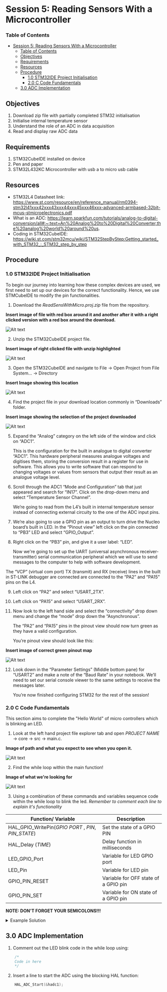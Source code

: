 # Session 5: Reading Sensors With a Microcontroller

### Table of Contents
- [Session 5: Reading Sensors With a Microcontroller](#session-5-reading-sensors-with-a-microcontroller)
    - [Table of Contents](#table-of-contents)
  - [Objectives](#objectives)
  - [Requirements](#requirements)
  - [Resources](#resources)
  - [Procedure](#procedure)
    - [1.0 STM32IDE Project Initialisation](#10-stm32ide-project-initialisation)
    - [2.0 C Code Fundamentals](#20-c-code-fundamentals)
  - [3.0 ADC Implementation](#30-adc-implementation)

## Objectives
1. Download zip file with partially completed STM32 initialisation
2. Initialise internal temperature sensor
3. Understand the role of an ADC in data acquisition 
4. Read and display raw ADC data

## Requirements
1. STM32CubeIDE installed on device
2. Pen and paper
3. STM32L432KC Microcontroller with usb a to micro usb cable

## Resources
- STM32L4 Datasheet link: https://www.st.com/resource/en/reference_manual/rm0394-stm32l41xxx42xxx43xxx44xxx45xxx46xxx-advanced-armbased-32bit-mcus-stmicroelectronics.pdf
- What is an ADC: https://learn.sparkfun.com/tutorials/analog-to-digital-conversion/all#:~:text=An%20Analog%20to%20Digital%20Converter,the%20analog%20world%20around%20us.
- Coding in STM32CubeIDE: https://wiki.st.com/stm32mcu/wiki/STM32StepByStep:Getting_started_with_STM32_:_STM32_step_by_step

## Procedure
### 1.0 STM32IDE Project Initialisation
To begin our journey into learning how these complex devices are used, we first need to set up our devices for the correct functionality. Hence, we use STMCubeIDE to modify the pin functionalities.

1.	Download the *ReadSensWithMicro.proj.zip* file from the repository.

**Insert image of file with red box around it and another after it with a right clicked version with a red box around the download.**

![Alt text](placeholder.jpeg)

2.	Unzip the STM32CubeIDE project file.

**Insert image of right clicked file with unzip highlighted**

![Alt text](placeholder.jpeg)

3.	Open the STM32CubeIDE and navigate to File -> Open Project from File System… -> Directory

**Insert Image showing this location**

![Alt text](placeholder.jpeg)

4.	Find the project file in your download location commonly in “Downloads” folder.

**Insert image showing the selection of the project downloaded**

![Alt text](placeholder.jpeg)

5.	Expand the “Analog” category on the left side of the window and click on “ADC1”.

    This is the configuration for the built in analogue to digital converter “ADC1”. This hardware peripheral measures analogue voltages and digitises them, storing the conversion result in a register for use in software. This allows you to write software that can respond to changing voltages or values from sensors that output their result as an analogue voltage level.

6.	Scroll through the ADC1 “Mode and Configuration” tab that just appeared and search for “IN17”. Click on the drop-down     menu and select “Temperature Sensor Channel”.

    We’re going to read from the L4’s built in internal temperature sensor instead of connecting external circuity to the one of the ADC input pins.

7.	We’re also going to use a GPIO pin as an output to turn drive the Nucleo board’s built in LED. In the “Pinout view” left click on the pin connected to “PB3” LED and select “GPIO_Output”.

8. Right click on the “PB3” pin, and give it a user label: “LED”.

   Now we're going to set up the UART (universal asynchronous receiver-transmitter) serial communication peripheral which we will use to send messages to the computer to help with software development. 
    
 The “VCP” (virtual com port) TX (transmit) and RX (receive) lines in the built in ST-LINK debugger are connected are connected to the “PA2” and “PA15” pins on the L4.

9.	Left click on “PA2” and select “USART_2TX”. 

10.	Left click on “PA15” and select “USART_2RX”.

11.	Now look to the left hand side and select the “connectivity” drop down menu and change the “mode” drop down the “Asynchronous”.

    The “PA2” and “PA15” pins in the pinout view should now turn green as they have a valid configuration. 

    You’re pinout view should look like this:

**Insert image of correct green pinout map**

![Alt text](placeholder.jpeg)

12.	Look down in the “Parameter Settings” (Middle bottom pane) for “USART2” and make a note of the “Baud Rate” in your notebook. We’ll need to set our serial console viewer to the same settings to receive the messages later. 

    You’re now finished configuring STM32 for the rest of the session!

### 2.0 C Code Fundamentals

This section aims to complete the "Hello World" of micro controllers which is blinking an LED. 

1.	Look at the left hand project file explorer tab and open *PROJECT NAME* -> core -> src -> main.c.

**Image of path and what you expect to see when you open it.**

![Alt text](placeholder.jpeg)

2.	Find the while loop within the main function!

**Image of what we're looking for**

![Alt text](placeholder.jpeg)

3.	Using a combination of these commands and variables sequence code within the while loop to blink the led. 
    *Remember to comment each line to explain it's functionality*

| Function/ Variable | Description |
| ----------- | ----------- |
| HAL_GPIO_WritePin(*GPIO PORT* , *PIN*, *PIN_STATE*) | Set the state of a GPIO PIN |
| HAL_Delay (*TIME*) | Delay function in milliseconds |
| LED_GPIO_Port | Variable for LED GPIO port |
| LED_Pin | Variable for LED pin |
| GPIO_PIN_RESET | Variable for OFF state of a GPIO pin |
| GPIO_PIN_SET | Variable for ON state of a GPIO pin |

**NOTE: DON'T FORGET YOUR SEMICOLONS!!!**

<details>
  <summary>Example Solution</summary>

```c
    HAL_GPIO_WritePin(LED_GPIO_Port, LED_Pin, GPIO_PIN_RESET); // Set LED to OFF
    HAL_Delay (1000);   // Insert delay 1000 ms
    HAL_GPIO_WritePin(LED_GPIO_Port, LED_Pin, GPIO_PIN_SET); // Set LED to ON
    HAL_Delay (1000);   // Insert delay 1000 ms 
```
</details>

## 3.0 ADC Implementation

1. Comment out the LED blink code in the while loop using:
```c
    /*
    Code in here
    */
```
2. Insert a line to start the ADC using the blocking HAL function: 
```c
    HAL_ADC_Start(&hadc1);
```




